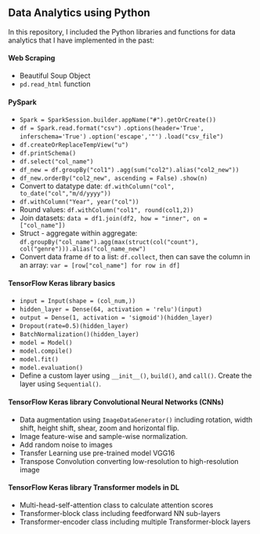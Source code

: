 ## Data Analytics using Python

In this repository, I included the Python libraries and functions for data analytics that I have implemented in the past:

#### Web Scraping
- Beautiful Soup Object
- `pd.read_html` function

#### PySpark
- `Spark = SparkSession.builder.appName("#").getOrCreate())`
- `df = Spark.read.format("csv")`
    `.options(header='True', inferschema='True')`
    `.option('escape','"')`
    `.load("csv_file")`
- `df.createOrReplaceTempView("u")`
- `df.printSchema()`
- `df.select("col_name")`
- `df_new = df.groupBy("col1")`
    `.agg(sum("col2").alias("col2_new"))`
- `df_new.orderBy("col2_new", ascending = False)`
    `.show(n)`
- Convert to datatype date: `df.withColumn("col", to_date("col","m/d/yyyy"))`
- `df.withColumn("Year", year("col"))`
- Round values: `df.withColumn("col1", round(col1,2))`
- Join datasets: `data = df1.join(df2, how = "inner", on = ["col_name"])`
- Struct - aggregate within aggregate: `df.groupBy("col_name").agg(max(struct(col("count"), col("genre"))).alias("col_name_new")`
- Convert data frame `df` to a list: `df.collect`, then can save the column in an array: `var = [row["col_name"] for row in df]`

#### TensorFlow Keras library basics
- `input = Input(shape = (col_num,))`
- `hidden_layer = Dense(64, activation = 'relu')(input)`
- `output = Dense(1, activation = 'sigmoid')(hidden_layer)`
- `Dropout(rate=0.5)(hidden_layer)`
- `BatchNormalization()(hidden_layer)`
- `model = Model()`
- `model.compile()`
- `model.fit()`
- `model.evaluation()`
- Define a custom layer using `__init__()`, `build()`, and `call()`. Create the layer using `Sequential()`.

#### TensorFlow Keras library Convolutional Neural Networks (CNNs)
- Data augmentation using `ImageDataGenerator()` including rotation, width shift, height shift, shear, zoom and  horizontal flip. 
- Image feature-wise and sample-wise normalization.
- Add random noise to images
- Transfer Learning use pre-trained model VGG16
- Transpose Convolution converting low-resolution to high-resolution image

#### TensorFlow Keras library Transformer models in DL
- Multi-head-self-attention class to calculate attention scores
- Transformer-block class including feedforward NN sub-layers
- Transformer-encoder class including multiple Transformer-block layers